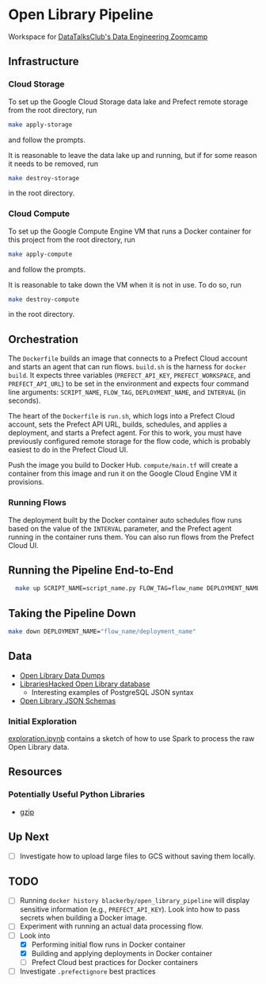 # Open Library Pipeline

Workspace for [DataTalksClub's Data Engineering Zoomcamp](https://github.com/DataTalksClub/data-engineering-zoomcamp)

## Infrastructure

### Cloud Storage

To set up the Google Cloud Storage data lake and Prefect remote storage from the root directory, run

```bash
make apply-storage
```

and follow the prompts.

It is reasonable to leave the data lake up and running, but if for some reason it needs to be removed, run

```bash
make destroy-storage
```

in the root directory.

### Cloud Compute

To set up the Google Compute Engine VM that runs a Docker container for this project from the root directory, run

```bash
make apply-compute
```

and follow the prompts.

It is reasonable to take down the VM when it is not in use. To do so, run

```bash
make destroy-compute
```

in the root directory.

## Orchestration

The `Dockerfile` builds an image that connects to a Prefect Cloud account and starts an agent that can run flows. `build.sh` is the harness for `docker build`. It expects three variables (`PREFECT_API_KEY`, `PREFECT_WORKSPACE`, and `PREFECT_API_URL`) to be set in the environment and expects four command line arguments: `SCRIPT_NAME`, `FLOW_TAG`, `DEPLOYMENT_NAME`, and `INTERVAL` (in seconds).

The heart of the `Dockerfile` is `run.sh`, which logs into a Prefect Cloud account, sets the Prefect API URL, builds, schedules, and applies a deployment, and starts a Prefect agent. For this to work, you must have previously configured remote storage for the flow code, which is probably easiest to do in the Prefect Cloud UI.

Push the image you build to Docker Hub. `compute/main.tf` will create a container from this image and run it on the Google Cloud Engine VM it provisions.

### Running Flows

The deployment built by the Docker container auto schedules flow runs based on the value of the `INTERVAL` parameter, and the Prefect agent running in the container runs them. You can also run flows from the Prefect Cloud UI.

## Running the Pipeline End-to-End

```bash
  make up SCRIPT_NAME=script_name.py FLOW_TAG=flow_name DEPLOYMENT_NAME=deployment_name INTERVAL=a_number IMAGE_NAME=docker_image_name_with_tag
```

## Taking the Pipeline Down

```bash
make down DEPLOYMENT_NAME="flow_name/deployment_name"
```

## Data

- [Open Library Data Dumps](https://openlibrary.org/developers/dumps)
- [LibrariesHacked Open Library database](https://github.com/LibrariesHacked/openlibrary-search)
  - Interesting examples of PostgreSQL JSON syntax
- [Open Library JSON Schemas](https://github.com/internetarchive/openlibrary-client/tree/master/olclient/schemata)

### Initial Exploration

[exploration.ipynb](./exploration.ipynb) contains a sketch of how to use Spark to process the raw Open Library data.

## Resources

### Potentially Useful Python Libraries

- [gzip](https://docs.python.org/3/library/gzip.html)

## Up Next

- [ ] Investigate how to upload large files to GCS without saving them locally.

## TODO

- [ ] Running `docker history blackerby/open_library_pipeline` will display sensitive information (e.g., `PREFECT_API_KEY`). Look into how to pass secrets when building a Docker image.
- [ ] Experiment with running an actual data processing flow.
- [ ] Look into
  - [x] Performing initial flow runs in Docker container
  - [x] Building and applying deployments in Docker container
  - [ ] Prefect Cloud best practices for Docker containers
- [ ] Investigate `.prefectignore` best practices
